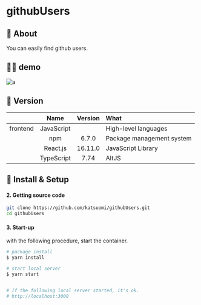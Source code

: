 # githubUsers

## 💬 About
You can easily find github users.

## 💁‍♂️ demo
![a](https://user-images.githubusercontent.com/36298285/71775643-52a89a00-2fc7-11ea-8129-11046b8cbb7d.gif)

## 🌻 Version

||Name|Version|What|
|:-:|:-:|:-:|:-|
|frontend|JavaScript||High-level languages|
||npm|6.7.0|Package management system|
||React.js|16.11.0|JavaScript Library|
||TypeScript|7.74|AltJS|

## 🔰 Install & Setup

#### 2. Getting source code

```bash
git clone https://github.com/katsuomi/githubUsers.git
cd githubUsers
```

#### 3. Start-up

with the following procedure, start the container. 

```bash
# package install 
$ yarn install 

# start local server
$ yarn start


# If the following local server started, it's ok. 
# http://localhost:3000
```
